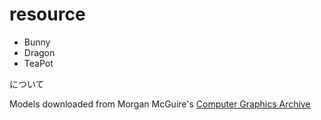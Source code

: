 # resource

* Bunny
* Dragon
* TeaPot

について

Models downloaded from Morgan McGuire's [Computer Graphics Archive](https://casual-effects.com/data)

